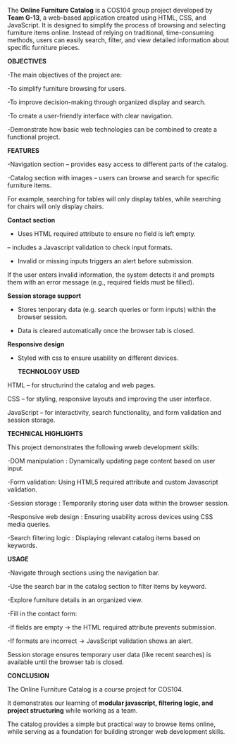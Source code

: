 
The **Online Furniture Catalog** is a COS104 group project developed by **Team G-13**, a web-based application created using HTML, CSS, and JavaScript. It is designed to simplify the process of browsing and selecting furniture items online. Instead of relying on traditional, time-consuming methods, users can easily search, filter, and view detailed information about specific furniture pieces.

**OBJECTIVES**

-The main objectives of the project are:

-To simplify furniture browsing for users.

-To improve decision-making through organized display and search.

-To create a user-friendly interface with clear navigation.

-Demonstrate how basic web technologies can be combined to create a functional project.

**FEATURES**

-Navigation section – provides easy access to different parts of the catalog.

-Catalog section with images – users can browse and search for specific  furniture items.

For example, searching for tables will only display tables, while searching for chairs will only display chairs.

**Contact section**

- Uses HTML required attribute to ensure no field is left empty.

– includes a Javascript validation to check input formats.

- Invalid or missing inputs triggers an alert before submission.

If the user enters invalid information, the system detects it and prompts them with an error message (e.g., required fields must be filled).

**Session storage support**

- Stores tenporary data (e.g. search queries or form inputs) within the browser session.

-  Data is cleared automatically once the browser tab is closed.

  **Responsive design**

  - Styled with css to ensure usability on different devices.

    **TECHNOLOGY USED**

HTML – for structurind the catalog and web pages.

CSS – for styling, responsive layouts and improving the user interface.

JavaScript – for interactivity, search functionality, and form validation and session storage.

     
   **TECHNICAL HIGHLIGHTS**

This project demonstrates the following wweb development skills:

-DOM manipulation : Dynamically updating page content based on user input.

-Form validation: Using HTML5 required attribute and custom Javascript validation.

-Session storage : Temporarily storing user data within the browser session.

-Responsive web design : Ensuring usability across devices using CSS media queries.

-Search filtering logic : Displaying relevant catalog items based on keywords.

   **USAGE**

-Navigate through sections using the navigation bar.

-Use the search bar in the catalog section to filter items by keyword.

-Explore furniture details in an organized view.

-Fill in the contact form:

-If fields are empty → the HTML required attribute prevents submission.

-If formats are incorrect → JavaScript validation shows an alert.


Session storage ensures temporary user data (like recent searches) is available until the browser tab is closed.

 **CONCLUSION**

The Online Furniture Catalog is a course project for COS104.

It demonstrates our learning of **modular javascript, filtering logic, and project structuring** while working as a team.

The catalog provides a simple but practical way to browse items online, while serving as a foundation for building stronger web development skills.


